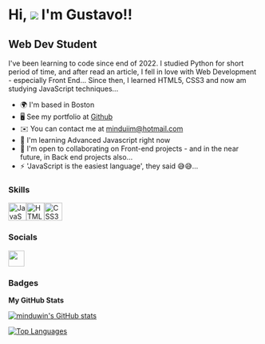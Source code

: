 
Hi, ![](https://user-images.githubusercontent.com/18350557/176309783-0785949b-9127-417c-8b55-ab5a4333674e.gif) I'm Gustavo!!
===============================================================================================================================

Web Dev Student
---------------

I've been learning to code since end of 2022. I studied Python for short period of time, and after read an article, I fell in love with Web Development - especially Front End... Since then, I learned HTML5, CSS3 and now am studying JavaScript techniques...

*   🌍  I'm based in Boston
*   🖥️  See my portfolio at [Github](http://github.com/minduwin?tab=repositories)
*   ✉️  You can contact me at [minduiim@hotmail.com](mailto:minduiim@hotmail.com)
*   🧠  I'm learning Advanced Javascript right now
*   🤝  I'm open to collaborating on Front-end projects - and in the near future, in Back end projects also...
*   ⚡  'JavaScript is the easiest language', they said 😅😅...

### Skills 
<p align="left">
<a href="https://developer.mozilla.org/en-US/docs/Web/JavaScript" target="_blank" rel="noreferrer"><img src="https://raw.githubusercontent.com/danielcranney/readme-generator/main/public/icons/skills/javascript-colored.svg" width="36" height="36" alt="JavaScript" /></a><a href="https://developer.mozilla.org/en-US/docs/Glossary/HTML5" target="_blank" rel="noreferrer"><img src="https://raw.githubusercontent.com/danielcranney/readme-generator/main/public/icons/skills/html5-colored.svg" width="36" height="36" alt="HTML5" /></a><a href="https://www.w3.org/TR/CSS/#css" target="_blank" rel="noreferrer"><img src="https://raw.githubusercontent.com/danielcranney/readme-generator/main/public/icons/skills/css3-colored.svg" width="36" height="36" alt="CSS3" /></a>
                    </p>
                    

### Socials
                  
<p align="left"> <a href="https://www.github.com/minduwin" target="_blank" rel="noreferrer"> <picture> <source media="(prefers-color-scheme: dark)" srcset="https://raw.githubusercontent.com/danielcranney/readme-generator/main/public/icons/socials/github-dark.svg" /> <source media="(prefers-color-scheme: light)" srcset="https://raw.githubusercontent.com/danielcranney/readme-generator/main/public/icons/socials/github.svg" /> <img src="https://raw.githubusercontent.com/danielcranney/readme-generator/main/public/icons/socials/github.svg" width="32" height="32" /> </picture> </a></p>

### Badges

<b>My GitHub Stats</b>

<a href="http://www.github.com/minduwin"><img src="https://github-readme-stats.vercel.app/api?username=minduwin&show_icons=true&hide=&count_private=true&title_color=0891b2&text_color=84cc16&icon_color=0891b2&bg_color=1c1917&hide_border=true&show_icons=true" alt="minduwin's GitHub stats" /></a>

<a href="https://github.com/minduwin" align="left"><img src="https://github-readme-stats.vercel.app/api/top-langs/?username=minduwin&langs_count=10&title_color=0891b2&text_color=84cc16&icon_color=0891b2&bg_color=1c1917&hide_border=true&locale=en&custom_title=Top%20%Languages" alt="Top Languages" /></a>
